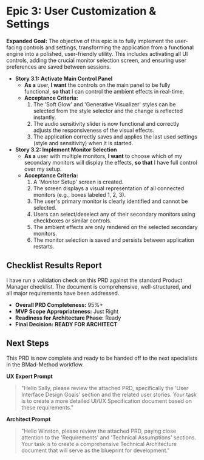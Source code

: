 # Epic 3: User Customization & Settings

**Expanded Goal:** The objective of this epic is to fully implement the user-facing controls and settings, transforming the application from a functional engine into a polished, user-friendly utility. This includes activating all UI controls, adding the crucial monitor selection screen, and ensuring user preferences are saved between sessions.

* **Story 3.1: Activate Main Control Panel**
    * **As a** user, **I want** the controls on the main panel to be fully functional, **so that** I can control the ambient effects in real-time.
    * **Acceptance Criteria:**
        1.  The 'Soft Glow' and 'Generative Visualizer' styles can be selected from the style selector and the change is reflected instantly.
        2.  The audio sensitivity slider is now functional and correctly adjusts the responsiveness of the visual effects.
        3.  The application correctly saves and applies the last used settings (style and sensitivity) when it is started.
* **Story 3.2: Implement Monitor Selection**
    * **As a** user with multiple monitors, **I want** to choose which of my secondary monitors will display the effects, **so that** I have full control over my setup.
    * **Acceptance Criteria:**
        1.  A 'Monitor Setup' screen is created.
        2.  The screen displays a visual representation of all connected monitors (e.g., boxes labeled 1, 2, 3).
        3.  The user's primary monitor is clearly identified and cannot be selected.
        4.  Users can select/deselect any of their secondary monitors using checkboxes or similar controls.
        5.  The ambient effects are only rendered on the selected secondary monitors.
        6.  The monitor selection is saved and persists between application restarts.

## Checklist Results Report

I have run a validation check on this PRD against the standard Product Manager checklist. The document is comprehensive, well-structured, and all major requirements have been addressed.

* **Overall PRD Completeness:** 95%+
* **MVP Scope Appropriateness:** Just Right
* **Readiness for Architecture Phase:** Ready
* **Final Decision:** **READY FOR ARCHITECT**

## Next Steps

This PRD is now complete and ready to be handed off to the next specialists in the BMad-Method workflow.

**UX Expert Prompt**
> "Hello Sally, please review the attached PRD, specifically the 'User Interface Design Goals' section and the related user stories. Your task is to create a more detailed UI/UX Specification document based on these requirements."

**Architect Prompt**
> "Hello Winston, please review the attached PRD, paying close attention to the 'Requirements' and 'Technical Assumptions' sections. Your task is to create a comprehensive Technical Architecture document that will serve as the blueprint for development."